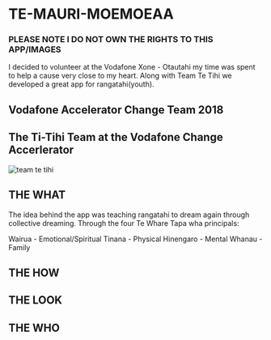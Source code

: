 # TE-MAURI-MOEMOEAA
### PLEASE NOTE I DO NOT OWN THE RIGHTS TO THIS APP/IMAGES

I decided to volunteer at the Vodafone Xone - Otautahi my time was spent to help a cause very close to my heart. Along with Team Te Tihi we developed a great app for rangatahi(youth). 


## Vodafone Accelerator Change Team 2018



## The Ti-Tihi Team at the Vodafone Change Accerlerator

![team te tihi](https://user-images.githubusercontent.com/36146995/46374080-49f25580-c6ec-11e8-94b5-daa8fdf24368.jpg)


## THE WHAT

The idea behind the app was teaching rangatahi to dream again through collective dreaming. Through the four Te Whare Tapa wha principals: 

Wairua -    Emotional/Spiritual
Tinana -    Physical
Hinengaro - Mental
Whanau -    Family


## THE HOW


## THE LOOK




## THE WHO




